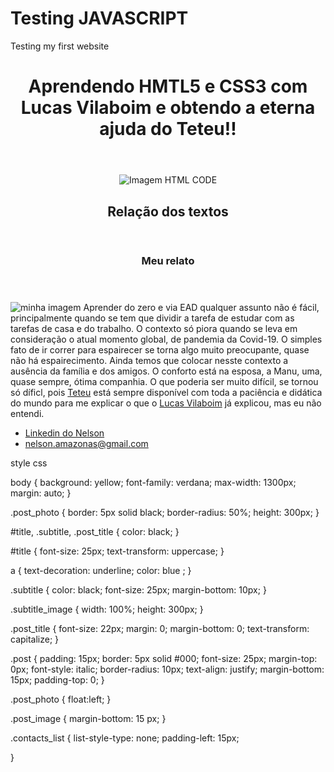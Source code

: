 # Testing JAVASCRIPT
Testing my first website

<!DOCTYPE html> 
<html>
  <head>
    <meta charset="utf-8">
    <title>Site Teste Nelson</title>  
    <link rel="stylesheet" href="style.css">	
  </head>
  <body>
     <header>
	   <h1 id="title">Aprendendo HMTL5 e CSS3 com Lucas Vilaboim e obtendo a eterna ajuda do Teteu!!</h1>
	 </header>
	 <section>
	   <header>
	     <img src="HTML CODE.jpg" alt="Imagem HTML CODE" class="subtitle_image">
	     <h2 class="subtitle">Relação dos textos</h2>
	   </header>
	   <article class="post">
	      <header>
		    <h3 class="post_title">Meu relato</h3>
		  </header>
		  <p class="post_content">
			<img src="https://www.instagram.com/tivqfazer/" alt="minha imagem" class="post_photo"> 
			Aprender do zero e via EAD qualquer assunto não é fácil, 
			principalmente quando se tem que dividir a tarefa de estudar 
			com as tarefas de casa e do trabalho. O contexto só piora 
			quando se leva em consideração o atual momento global, 
			de pandemia da Covid-19. O simples fato de ir correr 
			para espairecer se torna algo muito preocupante, quase 
			não há espairecimento. Ainda temos que colocar nesste contexto 
			a ausência da família e dos amigos. O conforto está na esposa, 
			a Manu, uma, quase sempre, ótima companhia. O que poderia ser 
			muito difícil, se tornou só díficl, pois 
			<a href="https://www.linkedin.com/in/matheuscmpm/" target="_blank">Teteu</a> 
			está sempre disponível com toda a paciência e didática do 
			mundo para me explicar o que o <a href="https://www.linkedin.com/in/vilaboim/" target="_blank">Lucas Vilaboim</a> 
			já explicou, mas eu não entendi.
		  </p>
	   </article>
	 <section>
	 <footer>
	    <ul class="contacts_list">
		  <li>
		    <a href="https://www.linkedin.com/in/nelson-p-021729200/" target="_blank">Linkedin do Nelson</a>
		  </li>
		  <li>
		  <a href="mailto:nelson.amazonas@gmail.com">nelson.amazonas@gmail.com</a>
		  </li>
		</ul>  
	 </footer> 
 </body>
</html>
 



style css

body {
	background: yellow;
	font-family: verdana;
	max-width: 1300px;
	margin: auto;
}

.post_photo {
	border: 5px solid black;
	border-radius: 50%;
	height: 300px;
}
		

#title, .subtitle, .post_title {
	color: black;
}

#title {
	font-size: 25px;
	text-transform: uppercase;
}

a {
	text-decoration: underline;
	color: blue  ;
}

.subtitle {
	color: black;
	font-size: 25px;
	margin-bottom: 10px;
}

.subtitle_image {
	width: 100%;
	height: 300px;
}
	
.post_title {
	font-size: 22px;
	margin: 0;
	margin-bottom: 0;
	text-transform: capitalize;
}

.post {
	padding: 15px;
	border: 5px solid #000;
	font-size: 25px;
	margin-top: 0px;
	font-style: italic;
	border-radius: 10px;
	text-align: justify;
	margin-bottom: 15px;
	padding-top: 0;
}

.post_photo {
	float:left;
}

.post_image {
	margin-bottom: 15 px;
}

.contacts_list {
	list-style-type: none;
	padding-left: 15px;
	
}
